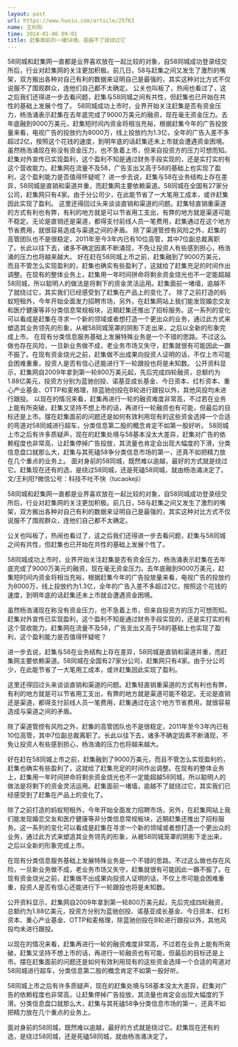 ```yaml
---
layout: post
url: https://www.huxiu.com/article/25763
name: 王利阳
time: 2014-01-06 09:01
title: 赶集面前的一堵58墙，逾越不了就绕过它
---
```

58同城和赶集网一直都是业界喜欢放在一起比较的对象，自58同城成功登录纽交所后，行业对赶集网的关注更加积极。前几日，58与赶集之间又发生了激烈的嘴架，双方搬出各种对自己有利的数据来证明自己是最强的，其实这种对比方式不仅说服不了围观群众，连他们自己都不太确定。 公关也叫板了，热闹也看过了，这之后我们还得进一步去看问题，赶集与58同城之间有共性，但赶集也已开始在共性的基础上发展个性了。 58同城成功上市时，业界开始关注赶集是否有资金压力，杨浩涌表示赶集在去年底完成了9000万美元的融资，现在毫无资金压力。去年底融到9000万美元，赶集短时间内资金将相当充裕，根据赶集今年的广告投放量来看，电视广告的投放约为8000万，线上投放约为1.3亿，全年的广告入差不多超过2亿，按照这个花钱的速度，到明年底的话赶集还未上市就会遭遇资金困境。 虽然杨浩涌现在称没有资金压力，也不急着上市，但来自投资方的压力可想而知。赶集对外宣传已实现盈利，这个盈利不知是通过财务手段实现的，还是实打实的有这个营收能力。赶集网在流量不及58，广告支出又高于58的基础上也实现了盈利，这个盈利能力是否值得怀疑呢？ 进一步去说，赶集与58在业务结构上存在差异，58同城是直销和渠道并重，而赶集网主要依赖渠道。58同城在全国有27家分公司，赶集网只有4家。由于分公司少，在此能节省了一大笔用工成本，或许赶集因此实现了盈利。 这里还得回过头来谈谈直销和渠道的问题。赶集轻直销重渠道的方式有利也有弊，有利的地方就是可以节省用工支出，有弊的地方就是渠道可能不稳定。无论是直销还是渠道，都得支付前线人员一笔费用，赶集通过在这个地方节省费用，就很容易造成与渠道之间的矛盾。 除了渠道管控有风险之外，赶集的高管团队也不是很稳定，2011年至今3年内已有10位高管，其中7位副总裁离职了。长此以往下去，诸多不确定因素不断涌现，不免让投资人有些感到担心，杨浩涌的压力也将越来越大。 好在赶在58同城上市之前，赶集融到了9000万美元，而且不管怎么实现盈利的，赶集也确实有些盈利了，这就给了赶集充足的时间作出调整。在现有的整体业务上，赶集用一年时间拼命将剩余资金烧光也不一定能超越58同城，所以聪明人的做法是将剩下的资金灵活运用。赶集面前一堵墙，逾越不了就绕过它，其实我们已经感受到了赶集在产品上的变化了。 除了之前打造的蚂蚁短租外，今年开始全面发力招聘市场，另外，在赶集网站上我们能发现婚恋交友和医疗健康等非分类信息常规板块，近期赶集还推出了招标服务。这一系列的变化可以看成是赶集在寻求一个新的领域或者想打造一个更出众的业务，通过此方式来塑造其业务领先的形象，从被58同城笼罩的阴影下走出来，之后以全新的形象完成上市。 在现有分类信息服务基础上发展特殊业务是一个不错的思路。不过这么做也存在风险，一旦新业务做不成，老业务市场又失守，赶集就很有可能因此一蹶不振了。在现有资金烧光之前，赶集做不出成果向投资人证明的话，不仅上市可能会困难重重，投资人是否有信心还能进行下一轮跟投也将是未知数。 公开资料显示，赶集网自2009年拿到第一轮800万美元起，先后完成四轮融资，总额约为1.88亿美元，投资方分别为蓝驰创投、诺基亚成长基金、今日资本、红杉资本、重心产业基金、OTTP和麦格理，除蓝驰创投在B轮进行跟投以外，其他风投均未进行跟投。 以现在的情况来看，赶集再进行一轮的融资难度非常高，不过若在业务上能有所突破，赶集又坚持不想上市的话，再进行一轮融资也有可能，但最后的目标还是上市。摆在赶集面前的问题还是如何有效利用现有的这些资金选择一个合适的弯道对58同城进行超车，分类信息第二股的概念肯定不如第一股好听。 58同城上市之后有许多质疑声，现在的赶集处境与58基本没太大差异，赶集对广告的依赖程度也非常高，让赶集停掉广告投放，其流量也肯定会出现大幅度的下滑。分类信息盘口就那么大，赶集与其死磕58争分类信息市场的第一，还真不如把精力放在几个重点的业务上。 面对身前的58同城，既然难以逾越，最好的方式就是绕过它。赶集现在还有的选，是绕过58同城，还是死磕58同城，就由杨浩涌决定了。 文/王利阳?微信公号：科技不吐不快（tucaokeji）

58同城和赶集网一直都是业界喜欢放在一起比较的对象，自58同城成功登录纽交所后，行业对赶集网的关注更加积极。前几日，58与赶集之间又发生了激烈的嘴架，双方搬出各种对自己有利的数据来证明自己是最强的，其实这种对比方式不仅说服不了围观群众，连他们自己都不太确定。

公关也叫板了，热闹也看过了，这之后我们还得进一步去看问题，赶集与58同城之间有共性，但赶集也已开始在共性的基础上发展个性了。

58同城成功上市时，业界开始关注赶集是否有资金压力，杨浩涌表示赶集在去年底完成了9000万美元的融资，现在毫无资金压力。去年底融到9000万美元，赶集短时间内资金将相当充裕，根据赶集今年的广告投放量来看，电视广告的投放约为8000万，线上投放约为1.3亿，全年的广告入差不多超过2亿，按照这个花钱的速度，到明年底的话赶集还未上市就会遭遇资金困境。

虽然杨浩涌现在称没有资金压力，也不急着上市，但来自投资方的压力可想而知。赶集对外宣传已实现盈利，这个盈利不知是通过财务手段实现的，还是实打实的有这个营收能力。赶集网在流量不及58，广告支出又高于58的基础上也实现了盈利，这个盈利能力是否值得怀疑呢？

进一步去说，赶集与58在业务结构上存在差异，58同城是直销和渠道并重，而赶集网主要依赖渠道。58同城在全国有27家分公司，赶集网只有4家。由于分公司少，在此能节省了一大笔用工成本，或许赶集因此实现了盈利。

这里还得回过头来谈谈直销和渠道的问题。赶集轻直销重渠道的方式有利也有弊，有利的地方就是可以节省用工支出，有弊的地方就是渠道可能不稳定。无论是直销还是渠道，都得支付前线人员一笔费用，赶集通过在这个地方节省费用，就很容易造成与渠道之间的矛盾。

除了渠道管控有风险之外，赶集的高管团队也不是很稳定，2011年至今3年内已有10位高管，其中7位副总裁离职了。长此以往下去，诸多不确定因素不断涌现，不免让投资人有些感到担心，杨浩涌的压力也将越来越大。

好在赶在58同城上市之前，赶集融到了9000万美元，而且不管怎么实现盈利的，赶集也确实有些盈利了，这就给了赶集充足的时间作出调整。在现有的整体业务上，赶集用一年时间拼命将剩余资金烧光也不一定能超越58同城，所以聪明人的做法是将剩下的资金灵活运用。赶集面前一堵墙，逾越不了就绕过它，其实我们已经感受到了赶集在产品上的变化了。

除了之前打造的蚂蚁短租外，今年开始全面发力招聘市场，另外，在赶集网站上我们能发现婚恋交友和医疗健康等非分类信息常规板块，近期赶集还推出了招标服务。这一系列的变化可以看成是赶集在寻求一个新的领域或者想打造一个更出众的业务，通过此方式来塑造其业务领先的形象，从被58同城笼罩的阴影下走出来，之后以全新的形象完成上市。

在现有分类信息服务基础上发展特殊业务是一个不错的思路。不过这么做也存在风险，一旦新业务做不成，老业务市场又失守，赶集就很有可能因此一蹶不振了。在现有资金烧光之前，赶集做不出成果向投资人证明的话，不仅上市可能会困难重重，投资人是否有信心还能进行下一轮跟投也将是未知数。

公开资料显示，赶集网自2009年拿到第一轮800万美元起，先后完成四轮融资，总额约为1.88亿美元，投资方分别为蓝驰创投、诺基亚成长基金、今日资本、红杉资本、重心产业基金、OTTP和麦格理，除蓝驰创投在B轮进行跟投以外，其他风投均未进行跟投。

以现在的情况来看，赶集再进行一轮的融资难度非常高，不过若在业务上能有所突破，赶集又坚持不想上市的话，再进行一轮融资也有可能，但最后的目标还是上市。摆在赶集面前的问题还是如何有效利用现有的这些资金选择一个合适的弯道对58同城进行超车，分类信息第二股的概念肯定不如第一股好听。

58同城上市之后有许多质疑声，现在的赶集处境与58基本没太大差异，赶集对广告的依赖程度也非常高，让赶集停掉广告投放，其流量也肯定会出现大幅度的下滑。分类信息盘口就那么大，赶集与其死磕58争分类信息市场的第一，还真不如把精力放在几个重点的业务上。

面对身前的58同城，既然难以逾越，最好的方式就是绕过它。赶集现在还有的选，是绕过58同城，还是死磕58同城，就由杨浩涌决定了。

